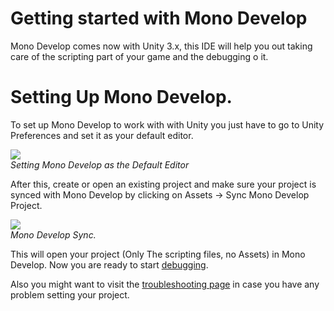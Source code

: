 Getting started with Mono Develop
=================================

Mono Develop comes now with Unity 3.x, this IDE will help you out taking care of the scripting part of your game and the debugging o it.

Setting Up Mono Develop.
========================

To set up Mono Develop to work with with Unity you just have to go to Unity Preferences and set it as your default editor.

![](http://docwiki.hq.unity3d.com/uploads/Main/MDDefaultEditor.png)  
_Setting Mono Develop as the Default Editor_

After this, create or open an existing project and make sure your project is synced with Mono Develop by clicking on <span class=menu>Assets -> Sync Mono Develop Project</span>.

![](http://docwiki.hq.unity3d.com/uploads/Main/MonoDevelopSync.png)  
_Mono Develop Sync._

This will open your project (Only The scripting files, no Assets) in Mono Develop. Now you are ready to start [debugging](debugger.html).

Also you might want to visit the [troubleshooting page](troubleshooting#desktoptroubleshooting.html) in case you have any problem setting your project.
